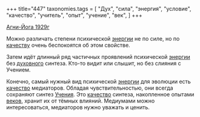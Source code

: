 +++
title="447"
taxonomies.tags = [
 "Дух",
 "сила",
 "энергия",
 "условие",
 "качество",
 "учитель",
 "опыт",
 "учение",
 "век",
]
+++

[Агни-Йога 1929г](/agni/1929)

Можно различать степени психической [энергии](/tags/энергия) не по силе, но по [качеству](/tags/учитель) очень беспокоятся об этом свойстве.   

Затем идёт длинный ряд частичных проявлений психической [энергии](/tags/энергия) без [духовного](/tags/Дух) синтеза. Кто-то видит или слышит, но без слияния с Учением.   

Конечно, самый нужный вид психической [энергии](/tags/энергия) для эволюции есть [качество](/tags/качество) медиаторов. Обладая чувствительностью, они всегда сохраняют синтез [Учения](/tags/учение). Это [качество](/tags/качество) синтеза, накопленное опытами [веков](/tags/век), хранит их от тёмных влияний. Медиумами можно интересоваться, медиаторов нужно уважать и ценить.